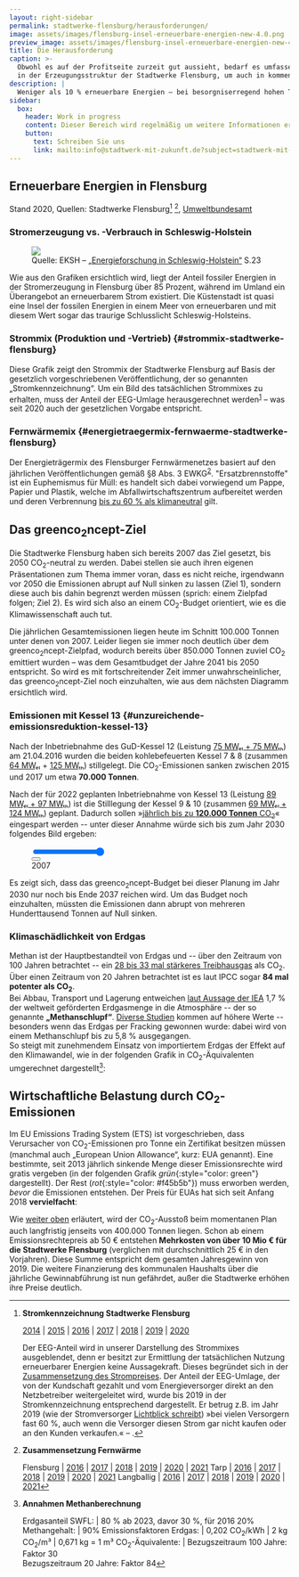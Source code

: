 ```yaml
---
layout: right-sidebar
permalink: stadtwerke-flensburg/herausforderungen/
image: assets/images/flensburg-insel-erneuerbare-energien-new-4.0.png
preview_image: assets/images/flensburg-insel-erneuerbare-energien-new-4.0.png
title: Die Herausforderung
caption: >-
  Obwohl es auf der Profitseite zurzeit gut aussieht, bedarf es umfassender Umbauten
  in der Erzeugungsstruktur der Stadtwerke Flensburg, um auch in kommenden Jahrzehnten solide aufgestellt zu sein.
description: |
  Weniger als 10 % erneuerbare Energien – bei besorgniserregend hohen Treibhausgasemissionen. Dies hat auch wirtschaftliche Implikationen.
sidebar:
  box:
    header: Work in progress
    content: Dieser Bereich wird regelmäßig um weitere Informationen ergänzt. Falls Sie noch offene Fragen haben, schauen Sie morgen doch noch einmal vorbei oder wenden sich direkt an uns.
    button:
      text: Schreiben Sie uns
      link: mailto:info@stadtwerk-mit-zukunft.de?subject=stadtwerk-mit-zukunft.de
---
```


## Erneuerbare Energien in Flensburg

<figure class="chart" id="erneuerbare-energien-in-flensburg-chart">
</figure>

Stand 2020, Quellen: Stadtwerke Flensburg[^2] [^3], [Umweltbundesamt](https://web.archive.org/web/20220717205944/https://www.umweltbundesamt.de/sites/default/files/medien/372/bilder/anteil_ee_in_den_sektoren_03-2022.png)

### Stromerzeugung vs. -Verbrauch in Schleswig-Holstein

<figure class="image left" id="flensburg-insel-ee">
  <img src="{{ "assets/images/flensburg-insel-erneuerbare-energien-new-4.0.png" | relative_url }}">
  <figcaption>
    Quelle: EKSH – <a href="https://web.archive.org/web/20210531123425/https://dokumente.stadtwerk-mit-zukunft.de/studien/2018-3%20Broschuere_Energieforschung_EKSH.pdf">„Energieforschung in Schleswig-Holstein“</a> S.23
  </figcaption>
</figure>

Wie aus den Grafiken ersichtlich wird, liegt der Anteil fossiler Energien in der Stromerzeugung in Flensburg über 85 Prozent, während im Umland ein Überangebot an erneuerbarem Strom existiert. Die Küstenstadt ist quasi eine Insel der fossilen Energien in einem Meer von erneuerbaren und mit diesem Wert sogar das traurige Schlusslicht Schleswig-Holsteins. 

### Strommix (Produktion und -Vertrieb) {#strommix-stadtwerke-flensburg}

<div class="row">
  <figure class="col-8 col-12-wide">
    <div id="strom-produktion-und-vertrieb-stadtwerke-flensburg"></div>
  </figure>
  <div class="col-4 col-12-wide">
    <p>
Diese Grafik zeigt den Strommix der Stadtwerke Flensburg auf Basis der gesetzlich vorgeschriebenen Veröffentlichung, der so genannten „Stromkennzeichnung“. Um ein Bild des tatsächlichen Strommixes zu erhalten, muss der Anteil der EEG-Umlage herausgerechnet werden<sup><a href="#fn:2">1</a></sup> – was seit 2020 auch der gesetzlichen Vorgabe entspricht.
    </p>
  </div>
</div>

### Fernwärmemix {#energietraegermix-fernwaerme-stadtwerke-flensburg}

<div class="row">
  <figure class="col-8 col-12-wide">
    <div id="fernwaermemix-stadtwerke-flensburg"></div>
  </figure>
  <div class="col-4 col-12-wide">
    <p>
      Der Energieträgermix des Flensburger Fernwärmenetzes basiert auf den jährlichen Veröffentlichungen gemäß §8 Abs. 3 EWKG<sup><a href="#fn:3">2</a></sup>. "Ersatzbrennstoffe" ist ein Euphemismus für Müll: es handelt sich dabei vorwiegend um Pappe, Papier und Plastik, welche im Abfallwirtschaftszentrum aufbereitet werden und deren Verbrennung <a href="https://web.archive.org/web/20210301122409/https://www.stadtwerke-flensburg.de/unternehmen/umwelt/greenco2ncept/#c309">bis zu 60 % als klimaneutral</a> gilt.
    </p>
  </div>
</div>

## Das greenco<sub>2</sub>ncept-Ziel

Die Stadtwerke Flensburg haben sich bereits 2007 das Ziel gesetzt, bis 2050 CO<sub>2</sub>-neutral zu werden. Dabei stellen sie auch ihren eigenen Präsentationen zum Thema immer voran, dass es nicht reiche, irgendwann vor 2050 die Emissionen abrupt auf Null sinken zu lassen (Ziel 1), sondern diese auch bis dahin begrenzt werden müssen (sprich: einem Zielpfad folgen; Ziel 2). Es wird sich also an einem CO<sub>2</sub>-Budget orientiert, wie es die Klimawissenschaft auch tut.

<div class="row">
<div class="col-7 col-12-wide">
    <div id="co2-emissionen-der-stadtwerke-flensburg"></div>
</div>
  <div class="col-5 col-12-wide">
    <p>
Die jährlichen Gesamtemissionen liegen heute im Schnitt 100.000 Tonnen unter denen von 2007. Leider liegen sie immer noch deutlich über dem greenco<sub>2</sub>ncept-Zielpfad, wodurch bereits über 850.000 Tonnen zuviel CO<sub>2</sub> emittiert wurden – was dem Gesamtbudget der Jahre 2041 bis 2050 entspricht. So wird es mit fortschreitender Zeit immer unwahrscheinlicher, das greenco<sub>2</sub>ncept-Ziel noch einzuhalten, wie aus dem nächsten Diagramm ersichtlich wird.
    </p>
  </div>
</div>

### Emissionen mit Kessel 13 {#unzureichende-emissionsreduktion-kessel-13}

Nach der Inbetriebnahme des GuD-Kessel 12 (Leistung [75 MWₑₗ + 75 MWₜₕ][swfl-kessel-12-web]) am 21.04.2016 wurden die beiden kohlebefeuerten Kessel 7 & 8 (zusammen [64 MWₑₗ][ebc-kessel78-mwel] + [125 MWₜₕ][swfl-kessel12-poster]) stillgelegt. Die CO<sub>2</sub>-Emissionen sanken zwischen 2015 und 2017 um etwa **70.000 Tonnen**.

Nach der für 2022 geplanten Inbetriebnahme von Kessel 13 (Leistung [89 MWₑₗ + 97 MWₜₕ][swfl-kessel-13-web]) ist die Stilllegung der Kessel 9 & 10 (zusammen [69 MWₑₗ + 124 MWₜₕ][uba-kkw]) geplant. Dadurch sollen »[jährlich bis zu **120.000 Tonnen** CO<sub>2</sub>][swfl-kessel-13-web]« eingespart werden -- unter dieser Annahme würde sich bis zum Jahr 2030 folgendes Bild ergeben:

<figure class=chart>
    <div id="co2-emissionen-der-stadtwerke-flensburg-bis-2030"></div>
    <div id="play-controls" class="row">
      <div class="col-7"><input id="play-range" type="range" value="23" min="0" max="23"></div>
      <div class="col-4"><button id="play-pause-button" class="fa fa-play" title="play"></button></div>
      <div class="col-1"><output id="play-output" for="play-range" name="year" class="col-2">2007</output></div>
    </div>
</figure>

Es zeigt sich, dass das greenco<sub>2</sub>ncept-Budget bei dieser Planung im Jahr 2030 nur noch bis Ende 2037 reichen wird. Um das Budget noch einzuhalten, müssten die Emissionen dann abrupt von mehreren Hunderttausend Tonnen auf Null sinken.

### Klimaschädlichkeit von Erdgas

Methan ist der Hauptbestandteil von Erdgas und -- über den Zeitraum von 100 Jahren betrachtet -- ein [28 bis 33 mal stärkeres Treibhausgas][gas-gwp] als CO<sub>2</sub>. Über einen Zeitraum von 20 Jahren betrachtet ist es laut IPCC sogar **84 mal potenter als CO<sub>2</sub>**.  
Bei Abbau, Transport und Lagerung entweichen [laut Aussage der IEA][iea-slip] 1,7 % der weltweit geförderten Erdgasmenge in die Atmosphäre -- der so genannte **„Methanschlupf“**. [Diverse Studien][slip-comparison] kommen auf höhere Werte -- besonders wenn das Erdgas per Fracking gewonnen wurde: dabei wird von einem Methanschlupf bis zu 5,8 % ausgegangen.  
So steigt mit zunehmendem Einsatz von importiertem Erdgas der Effekt auf den Klimawandel, wie in der folgenden Grafik in CO<sub>2</sub>-Äquivalenten umgerechnet dargestellt[^1]:

<figure class=chart id="diagramm-klimaschaedlichkeit-methan">
</figure>

## Wirtschaftliche Belastung durch CO<sub>2</sub>-Emissionen

Im EU Emissions Trading System (ETS) ist vorgeschrieben, dass Verursacher von CO<sub>2</sub>-Emissionen pro Tonne ein Zertifikat besitzen müssen (manchmal auch „European Union Allowance“, kurz: EUA genannt). Eine bestimmte, seit 2013 jährlich sinkende Menge dieser Emissionsrechte wird gratis vergeben (in der folgenden Grafik *grün*{:style="color: green"} dargestellt). Der Rest (*rot*{:style="color: #f45b5b"}) muss erworben werden, *bevor* die Emissionen entstehen. Der Preis für EUAs hat sich seit Anfang 2018 **vervielfacht**:

<figure class=chart>
    <div id="entwicklung-co2-zertifikatspreise"></div>
</figure>

Wie [weiter oben](#unzureichende-emissionsreduktion-kessel-13) erläutert, wird der CO<sub>2</sub>-Ausstoß beim momentanen Plan auch langfristig jenseits von 400.000 Tonnen liegen. Schon ab einem Emissionsrechtepreis ab 50 € entstehen **Mehrkosten von über 10 Mio € für die Stadtwerke Flensburg** (verglichen mit durchschnittlich 25 € in den Vorjahren). Diese Summe entspricht dem gesamten Jahresgewinn von 2019. Die weitere Finanzierung des kommunalen Haushalts über die jährliche Gewinnabführung ist nun gefährdet, außer die Stadtwerke erhöhen ihre Preise deutlich.

[^1]: 
    **Annahmen Methanberechnung**

    Erdgasanteil SWFL: | 80 % ab 2023, davor 30 %, für 2016 20% 
    Methangehalt: | 90%
    Emissionsfaktoren Erdgas: | 0,202 CO<sub>2</sub>/kWh \| 2 kg CO<sub>2</sub>/m³ \| 0,671 kg = 1 m³ 
    CO<sub>2</sub>-Äquivalente: | Bezugszeitraum 100 Jahre: Faktor 30<br> Bezugszeitraum 20 Jahre: Faktor 84

[^2]:
    **Stromkennzeichnung Stadtwerke Flensburg**

    [2014][Mix-2014] | [2015][Mix-2015] | [2016][Mix-2016] | [2017][Mix-2017] | [2018][Mix-2018] | [2019][Mix-2019] | [2020][Mix-2020]

    Der EEG-Anteil wird in unserer Darstellung des Strommixes ausgeblendet, denn er besitzt zur Ermittlung der tatsächlichen Nutzung erneuerbarer Energien keine Aussagekraft. Dieses begründet sich in der [Zusammensetzung des Strompreises](https://strom-report.de/medien/strompreiszusammensetzung-2019.png). Der Anteil der EEG-Umlage, der von der Kundschaft gezahlt und vom Energieversorger direkt an den Netzbetreiber weitergeleitet wird, wurde bis 2019 in der Stromkennzeichnung entsprechend dargestellt. Er betrug z.B. im Jahr 2019 (wie der Stromversorger [Lichtblick schreibt](https://web.archive.org/web/20210531224339/https://www.lichtblick.de/oekostrom/stromkennzeichnung)) »bei vielen Versorgern fast 60 %, auch wenn die Versorger diesen Strom gar nicht kaufen oder an den Kunden verkaufen.« – .

[^3]:
    **Zusammensetzung Fernwärme**  

    Flensburg  | [2016][FW-FL-2016] | [2017][FW-FL-2017] | [2018][FW-FL-2018] | [2019][FW-FL-2019] | [2020][FW-FL-2020] | [2021][FW-FL-2021]
    Tarp       | [2016][FW-T-2016]  | [2017][FW-T-2017]  | [2018][FW-T-2018]  | [2019][FW-T-2019]  | [2020][FW-T-2020]  | [2021][FW-T-2021]
    Langballig | [2016][FW-LB-2016] | [2017][FW-LB-2017] | [2018][FW-LB-2018] | [2019][FW-LB-2019] | [2020][FW-LB-2020] | [2021][FW-LB-2021]

  [ndr-kessel-13]: https://web.archive.org/web/20190423101117/https://www.ndr.de/nachrichten/schleswig-holstein/Flensburger-Meilenstein-auf-dem-Weg-zum-Kohleausstieg,gaskraftwerk140.html
  [swfl-kessel-12-web]: https://web.archive.org/web/20191230235758/https://www.stadtwerke-flensburg.de/unternehmen/umwelt/kessel-12/zusaetzliche-informationen/
  [ebc-kessel78-mwel]: https://d3ihh3ce7usp68.cloudfront.net/wp-content/uploads/2020/04/2020-04-21_Europe_Beyond_Coal-European_Coal_Database_hc.xlsx
  [swfl-kessel12-poster]: https://www.stadtwerke-flensburg.de/fileadmin/user_upload/pdf/kessel12/faltplakat-kessel-12.pdf
  [uba-kkw]: https://www.umweltbundesamt.de/sites/default/files/medien/1410/publikationen/171207_uba_hg_braunsteinkohle_bf.pdf "Umweltbundesamt: Daten und Fakten zu Braun- und  Steinkohlen, Seite 48"
  [swfl-kessel-13-web]: https://www.stadtwerke-flensburg.de/unternehmen/umwelt/kessel-13/
  [ise-2018-sgk-ee]: https://www.ise.fraunhofer.de/content/dam/ise/de/documents/publications/studies/DE2018_ISE_Studie_Stromgestehungskosten_Erneuerbare_Energien.pdf

  [gas-gwp]: https://de.wikipedia.org/wiki/Methan#Treibhausgas
  [gas-gwp-84-ipcc]: http://www.climatechange2013.org/images/report/WG1AR5_Chapter08_FINAL.pdf
  [iea-slip]: https://www.deutschlandfunk.de/methanverluste-lecks-in-der-oel-und-gasindustrie.676.de.html?dram:article_id=402450
  [slip-comparison]: https://www.psehealthyenergy.org/wp-content/uploads/2017/05/Howarth_Ingraffea_-_4th_Anniversary_lecture_at_Cornell_University_-_April_14_2015-1.pdf

  [FW-FL-2016]: https://web.archive.org/web/20210531112141/https://dokumente.stadtwerk-mit-zukunft.de/stadtwerke-flensburg/fernwaerme/EWKG-Angaben-Flensburg-2016.pdf
  [FW-FL-2017]: https://web.archive.org/web/20210531110926/https://www.stadtwerke-flensburg.de/fileadmin/user_upload/pdf/fernwaerme/Flensburg/EWKG-Angaben-Flensburg-2017.pdf
  [FW-FL-2018]: https://web.archive.org/web/20210531110800/https://www.stadtwerke-flensburg.de/fileadmin/user_upload/pdf/fernwaerme/Flensburg/EWKG-Angaben-Flensburg-2018.pdf
  [FW-FL-2019]: https://web.archive.org/web/20210531111033/https://www.stadtwerke-flensburg.de/fileadmin/user_upload/pdf/fernwaerme/Flensburg/EWKG-Angaben-Flensburg-2019.pdf
  [FW-FL-2020]: https://web.archive.org/save/https://www.stadtwerke-flensburg.de/fileadmin/user_upload/pdf/fernwaerme/Flensburg/EWKG-Angaben-Flensburg-2020.pdf
  [FW-FL-2021]: https://web.archive.org/web/20220717211438/https://www.stadtwerke-flensburg.de/fileadmin/user_upload/PDFs/1.2_Service/1.2.7_Downloads/Fernwaerme/EWKG-Angaben-Flensburg-2021.pdf
  [FW-LB-2016]: https://web.archive.org/web/20210531112345/https://dokumente.stadtwerk-mit-zukunft.de/stadtwerke-flensburg/fernwaerme/EWKG-Angaben-Langballig-2016.pdf
  [FW-LB-2017]: https://web.archive.org/web/20210531111820/https://www.stadtwerke-flensburg.de/fileadmin/user_upload/pdf/fernwaerme/Langballig/EWKG-Angaben-Langballig-2017.pdf
  [FW-LB-2018]: https://web.archive.org/web/20210531111750/https://www.stadtwerke-flensburg.de/fileadmin/user_upload/pdf/fernwaerme/Langballig/EWKG-Angaben-Langballig-2018.pdf
  [FW-LB-2019]: https://web.archive.org/web/20210531111644/https://www.stadtwerke-flensburg.de/fileadmin/user_upload/pdf/fernwaerme/Langballig/EWKG-Angaben-Langballig-2019.pdf
  [FW-LB-2020]: https://web.archive.org/web/20220106233922/https://www.stadtwerke-flensburg.de/fileadmin/user_upload/pdf/fernwaerme/Langballig/EWKG-Angaben-Langballig-2020.pdf
  [FW-LB-2021]: https://web.archive.org/web/20220717211553/https://www.stadtwerke-flensburg.de/fileadmin/user_upload/PDFs/1.2_Service/1.2.7_Downloads/Fernwaerme/EWKG-Angaben-Langballig-2021.pdf
  [FW-T-2016]: https://web.archive.org/web/20210531112453/https://dokumente.stadtwerk-mit-zukunft.de/stadtwerke-flensburg/fernwaerme/EWKG-Angaben-Tarp-2016.pdf
  [FW-T-2017]: https://web.archive.org/web/20210531112749/https://www.stadtwerke-flensburg.de/fileadmin/user_upload/pdf/fernwaerme/Tarp/EWKG-Angaben-Tarp-2017.pdf
  [FW-T-2018]: https://web.archive.org/web/20210531112633/https://www.stadtwerke-flensburg.de/fileadmin/user_upload/pdf/fernwaerme/Tarp/EWKG-Angaben-Tarp-2018.pdf
  [FW-T-2019]: https://web.archive.org/web/20210531112603/https://www.stadtwerke-flensburg.de/fileadmin/user_upload/pdf/fernwaerme/Tarp/EWKG-Angaben-Tarp-2019.pdf
  [FW-T-2020]: https://web.archive.org/web/20220106233815/https://www.stadtwerke-flensburg.de/fileadmin/user_upload/pdf/fernwaerme/Tarp/EWKG-Angaben-Tarp-2020.pdf
  [FW-T-2021]: https://web.archive.org/web/20220717211646/https://www.stadtwerke-flensburg.de/fileadmin/user_upload/PDFs/1.2_Service/1.2.7_Downloads/Fernwaerme/EWKG-Angaben-Tarp-2021.pdf

  [Mix-2014]: https://web.archive.org/web/20210531120644/https://dokumente.stadtwerk-mit-zukunft.de/stadtwerke-flensburg/strom/Strommix-SWFL-2014.pdf
  [Mix-2015]: https://web.archive.org/web/20210531115037/https://www.swfl.de/fileadmin/user_upload/pdf/strom/Strommix/Strommix-Stadtwerke-Flensburg-2015.pdf
  [Mix-2016]: https://web.archive.org/web/20210531113649/https://www.stadtwerke-flensburg.de/fileadmin/user_upload/pdf/strom/Strommix/Strommix-SWFL-2016.pdf
  [Mix-2017]: https://web.archive.org/web/20210531113911/https://www.stadtwerke-flensburg.de/fileadmin/user_upload/pdf/strom/Strommix/Strommix-SWFL-2017.pdf
  [Mix-2018]: https://web.archive.org/web/20210531121206/https://dokumente.stadtwerk-mit-zukunft.de/stadtwerke-flensburg/strom/Strommix-SWFL-2018.pdf
  [Mix-2019]: https://web.archive.org/web/20210531114224/https://www.swfl.de/fileadmin/user_upload/Strommix-SWFL-2019.pdf
  [Mix-2020]: https://web.archive.org/web/20211223110557/https://www.stadtwerke-flensburg.de/fileadmin/user_upload/Strommix-SWFL.pdf


<script>
  window.SWFL = {
    Emissions: {{ site.data.swfl_emissions | jsonify }},
    EUA: [
      {%- for row in site.data.eua_price -%}
        [{{row.time}}000, {{row.eua_price}}] {%- if forloop.last -%}{%else%}, {% endif %}
      {%- endfor -%}
    ],
    EUE_ISE_forecast: [
      [1577833200000, 5, 15],
      [1735686000000, 12.5, 32.5],
      [1893452400000, 20, 50],
      [2051218800000, 30, 70]
    ],
    Electricity: {{ site.data.swfl_mix_electricity | jsonify }},
    Heat: {{ site.data.swfl_mix_heat | jsonify }}
  }
</script>
<link rel="stylesheet" href="{{ "/assets/css/html5-controls.css" | relative_url }}" />
<script src="{{ "assets/js/lib/highcharts-9.3.2/highcharts.js" | relative_url }}"></script>
<script src="{{ "assets/js/lib/highcharts-9.3.2/highcharts-more.js" | relative_url }}"></script>
<script src="{{ "assets/js/lib/highcharts-9.3.2/pattern-fill.js" | relative_url }}"></script>
<script src="{{ "assets/js/lib/highcharts-9.3.2/broken-axis.js" | relative_url }}"></script>

<script src="{{ "assets/js/charting/global.js" | relative_url }}"></script>
<script src="{{ "assets/js/charting/challenges.js" | relative_url }}"></script>
<script src="{{ "assets/js/charting/comparison.js" | relative_url }}"></script>

